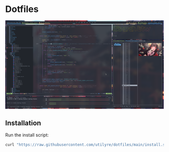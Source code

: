 # Dotfiles

![cover](COVER.png)

## Installation

Run the install script:

```bash
curl "https://raw.githubusercontent.com/utilyre/dotfiles/main/install.sh" | sh
```
